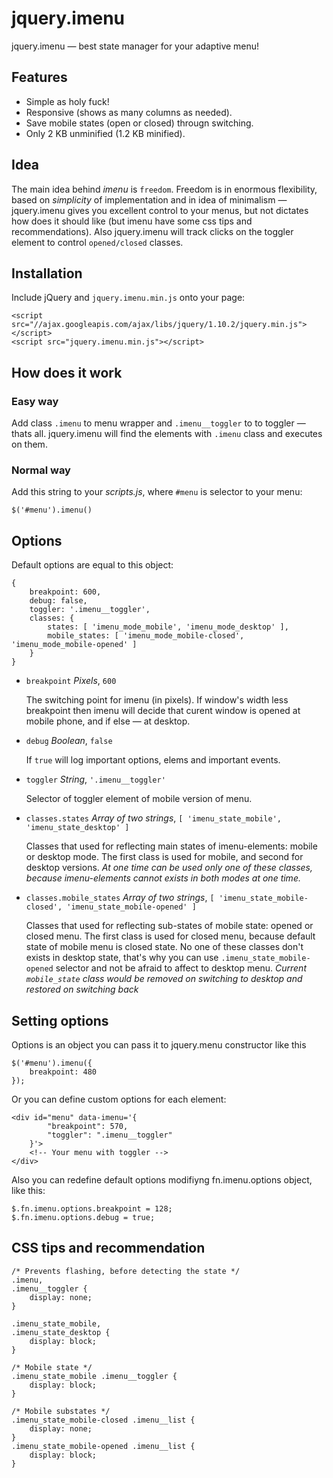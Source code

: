 jquery.imenu
============================================================

jquery.imenu — best state manager for your adaptive menu!

## Features

* Simple as holy fuck!
* Responsive (shows as many columns as needed).
* Save mobile states (open or closed) througn switching.
* Only 2 KB unminified (1.2 KB minified).


## Idea

The main idea behind *imenu* is `freedom`. Freedom is in enormous
flexibility, based on *simplicity* of implementation and in idea of
minimalism — jquery.imenu gives you excellent control to your menus,
but not dictates how does it should like (but imenu have some css
tips and recommendations). Also jquery.imenu will track clicks on the
toggler element to control `opened/closed` classes.

## Installation

Include jQuery and `jquery.imenu.min.js` onto your page:

    <script src="//ajax.googleapis.com/ajax/libs/jquery/1.10.2/jquery.min.js"></script>
    <script src="jquery.imenu.min.js"></script>

## How does it work

### Easy way

Add class `.imenu` to menu wrapper and `.imenu__toggler` to to toggler
— thats all. jquery.imenu will find the elements with `.imenu` class
and executes on them.

### Normal way

Add this string to your *scripts.js*, where `#menu` is selector to your menu:

    $('#menu').imenu()

## Options

Default options are equal to this object:

    {
        breakpoint: 600,
        debug: false,
        toggler: '.imenu__toggler',
        classes: {
            states: [ 'imenu_mode_mobile', 'imenu_mode_desktop' ],
            mobile_states: [ 'imenu_mode_mobile-closed', 'imenu_mode_mobile-opened' ]
        }
    }

* `breakpoint` *Pixels*, `600`  
    
    The switching point for imenu (in pixels). If window's width less
    breakpoint then imenu will decide that curent window is opened
    at mobile phone, and if else — at desktop.

* `debug` *Boolean*, `false`  

    If `true` will log important options, elems and important
    events.

* `toggler` *String*, `'.imenu__toggler'`  

    Selector of toggler element of mobile version of menu.

* `classes.states` *Array of two strings*, `[ 'imenu_state_mobile', 'imenu_state_desktop' ]`  
    
    Classes that used for reflecting main states of imenu-elements:
    mobile or desktop mode. The first class is used for mobile, and
    second for desktop versions. *At one time can be used only one of
    these classes, because imenu-elements cannot exists in both modes
    at one time.*

* `classes.mobile_states` *Array of two strings*, `[ 'imenu_state_mobile-closed', 'imenu_state_mobile-opened' ]`  

    Classes that used for reflecting sub-states of mobile state:
    opened or closed menu. The first class is used for closed menu,
    because default state of mobile menu is closed state. No one of
    these classes don't exists in desktop state, that's why you can
    use `.imenu_state_mobile-opened` selector and not be afraid to
    affect to desktop menu. *Current `mobile_state` class would be
    removed on switching to desktop and restored on switching back*

## Setting options

Options is an object you can pass it to jquery.menu constructor like this

    $('#menu').imenu({
        breakpoint: 480
    });

Or you can define custom options for each element:

    <div id="menu" data-imenu='{
            "breakpoint": 570,
            "toggler": ".imenu__toggler"
        }'>
        <!-- Your menu with toggler -->
    </div>

Also you can redefine default options modifiyng fn.imenu.options object, like this:

    $.fn.imenu.options.breakpoint = 128;
    $.fn.imenu.options.debug = true;

## CSS tips and recommendation

    
    /* Prevents flashing, before detecting the state */
    .imenu,
    .imenu__toggler {
        display: none;
    }

    .imenu_state_mobile,
    .imenu_state_desktop {
        display: block;
    }

    /* Mobile state */
    .imenu_state_mobile .imenu__toggler {
        display: block;
    }

    /* Mobile substates */
    .imenu_state_mobile-closed .imenu__list {
        display: none;
    }
    .imenu_state_mobile-opened .imenu__list {
        display: block;
    }